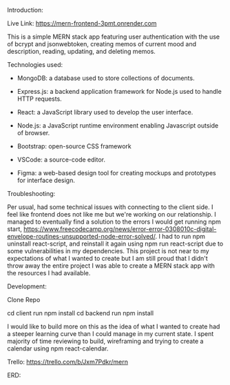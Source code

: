 Introduction:

Live Link: https://mern-frontend-3pmt.onrender.com

This is a simple MERN stack app featuring user authentication with the use of bcrypt and jsonwebtoken, creating memos of current mood and description, reading, updating, and deleting memos. 

Technologies used:

- MongoDB: a database used to store collections of documents.
- Express.js: a backend application framework for Node.js used to handle HTTP requests.
- React: a JavaScript library used to develop the user interface.
- Node.js: a JavaScript runtime environment enabling Javascript outside of browser. 

- Bootstrap: open-source CSS framework
- VSCode: a source-code editor. 
- Figma: a web-based design tool for creating mockups and prototypes for interface design.

Troubleshooting: 

Per usual, had some technical issues with connecting to the client side. I feel like frontend does not like me but we're working on our relationship. I managed to eventually find a solution to the errors I would get running npm start, https://www.freecodecamp.org/news/error-error-0308010c-digital-envelope-routines-unsupported-node-error-solved/. I had to run npm uninstall react-script, and reinstall it again using npm run react-script due to some vulnerabilities in my dependencies. This project is not near to my expectations of what I wanted to create but I am still proud that I didn't throw away the entire project I was able to create a MERN stack app with the resources I had available.

Development: 

Clone Repo

cd client 
run npm install
cd backend
run npm install 

I would like to build more on this as the idea of what I wanted to create had a steeper learning curve than I could manage in my current state. I spent majority of time reviewing to build, wireframing and trying to create a calendar using npm react-calendar. 

Trello: https://trello.com/b/Jxm7Pdkr/mern

ERD: 

